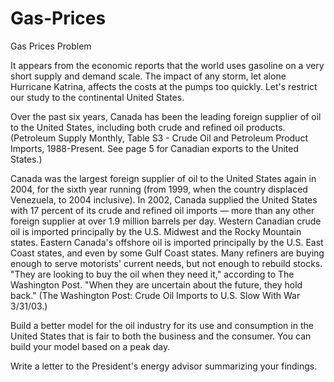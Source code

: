 # Gas-Prices
Gas Prices
	Problem	 
 	
It appears from the economic reports that the world uses gasoline on a very short supply and demand scale. The impact of any storm, let alone Hurricane Katrina, affects the costs at the pumps too quickly. Let's restrict our study to the continental United States. 

Over the past six years, Canada has been the leading foreign supplier of oil to the United States, including both crude and refined oil products. (Petroleum Supply Monthly, Table S3 - Crude Oil and Petroleum Product Imports, 1988-Present. See page 5 for Canadian exports to the United States.)

Canada was the largest foreign supplier of oil to the United States again in 2004, for the sixth year running (from 1999, when the country displaced Venezuela, to 2004 inclusive).
In 2002, Canada supplied the United States with 17 percent of its crude and refined oil imports — more than any other foreign supplier at over 1.9 million barrels per day.
Western Canadian crude oil is imported principally by the U.S. Midwest and the Rocky Mountain states.
Eastern Canada's offshore oil is imported principally by the U.S. East Coast states, and even by some Gulf Coast states.
Many refiners are buying enough to serve motorists' current needs, but not enough to rebuild stocks. "They are looking to buy the oil when they need it," according to The Washington Post. "When they are uncertain about the future, they hold back." (The Washington Post: Crude Oil Imports to U.S. Slow With War 3/31/03.) 

Build a better model for the oil industry for its use and consumption in the United States that is fair to both the business and the consumer. You can build your model based on a peak day.

Write a letter to the President's energy advisor summarizing your findings. 
